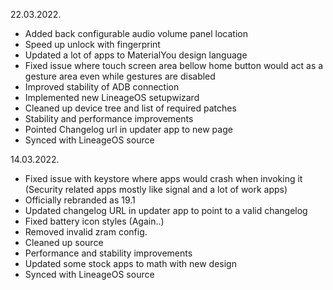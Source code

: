 22.03.2022.
 - Added back configurable audio volume panel location
 - Speed up unlock with fingerprint
 - Updated a lot of apps to MaterialYou design language
 - Fixed issue where touch screen area bellow home button would act as a gesture area even while gestures are disabled
 - Improved stability of ADB connection
 - Implemented new LineageOS setupwizard
 - Cleaned up device tree and list of required patches
 - Stability and performance improvements
 - Pointed Changelog url in updater app to new page
 - Synced with LineageOS source

14.03.2022. 
 - Fixed issue with keystore where apps would crash when invoking it (Security related apps mostly like signal and a lot of work apps)
 - Officially rebranded as 19.1 
 - Updated changelog URL in updater app to point to a valid changelog
 - Fixed battery icon styles (Again..)
 - Removed invalid zram config.
 - Cleaned up source
 - Performance and stability improvements
 - Updated some stock apps to math with new design
 - Synced with LineageOS source
